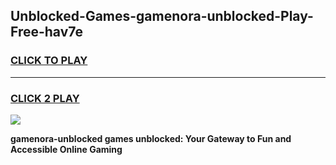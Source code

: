 
## Unblocked-Games-gamenora-unblocked-Play-Free-hav7e
<h3>
<a href="https://premium76.site?title=gamenora-unblocked&ref=10A">CLICK TO PLAY</a></h3>
<hr>

<h3>
<a href="https://premium76.site?title=gamenora-unblocked&ref=10A">CLICK 2 PLAY</a>
  
</h3>

<a href="https://premium76.site?title=gamenora-unblocked&ref=10A"><img src="https://clearcache.store/games.png"></a>


**gamenora-unblocked games unblocked: Your Gateway to Fun and Accessible Online Gaming**
